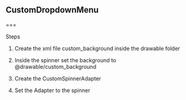 ## CustomDropdownMenu
===

Steps

1) Create the xml file custom_background inside the drawable folder

2) Inside the spinner set the background to @drawable/custom_background

3) Create the CustomSpinnerAdapter

4) Set the Adapter to the spinner
